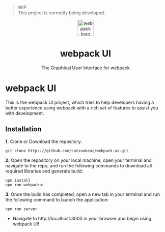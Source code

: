> WIP <br>
This project is currently being developed.

<p align="center">
  <img alt="webpack logo" src="https://raw.githubusercontent.com/webpack/media/master/logo/icon-square-big.png" width="50px" />
</p>
<div align="center">
<h1>webpack UI</h1>
The Graphical User Interface for webpack<br>
</div>

# webpack UI

This is the webpack UI project, which tries to help developers having a better experience using webpack with a rich set of features to assist you with development.

## Installation

**1.** Clone or Download the repository.
```
git clone https://github.com/catsnakeui/webpack-ui.git
```

**2.** Open the repository on your local machine, open your terminal and navigate to the repo, and run the following commands to download all required libraries and generate build:
```
npm install
npm run webpackui
```

**3.** Once the build has completed, open a new tab in your terminal and run the following command to launch the application:
```
npm run server
```
- Navigate to http://localhost:3000 in your browser and begin using webpack UI!
